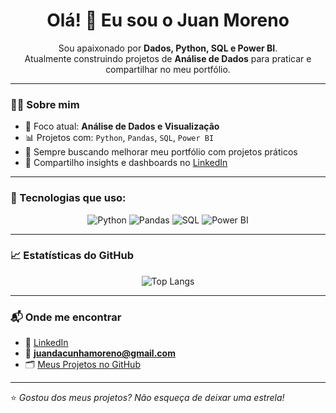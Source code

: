 <h1 align="center">Olá! 👋 Eu sou o Juan Moreno</h1>

<p align="center">
Sou apaixonado por <strong>Dados, Python, SQL e Power BI</strong>.<br>
Atualmente construindo projetos de <strong>Análise de Dados</strong> para praticar e compartilhar no meu portfólio.
</p>

---

### 🧑‍💻 Sobre mim
- 🎯 Foco atual: **Análise de Dados e Visualização**
- 📊 Projetos com: `Python`, `Pandas`, `SQL`, `Power BI`
- 💪 Sempre buscando melhorar meu portfólio com projetos práticos
- 🚀 Compartilho insights e dashboards no [LinkedIn]([https://www.linkedin.com/](https://www.linkedin.com/in/juan-da-cunha-moreno-29752a222))

---

### 🚀 Tecnologias que uso:
<div align="center">

![Python](https://img.shields.io/badge/Python-3670A0?style=for-the-badge&logo=python&logoColor=ffdd54)
![Pandas](https://img.shields.io/badge/Pandas-150458?style=for-the-badge&logo=pandas&logoColor=white)
![SQL](https://img.shields.io/badge/SQL-336791?style=for-the-badge&logo=postgresql&logoColor=white)
![Power BI](https://img.shields.io/badge/Power%20BI-F2C811?style=for-the-badge&logo=Power%20BI&logoColor=black)

</div>

---

### 📈 Estatísticas do GitHub
<div align="center">

![Top Langs](https://github-readme-stats.vercel.app/api/top-langs/?username=juan-moreno&layout=compact&theme=radical)

</div>

---

### 📬 Onde me encontrar
- 💼 [LinkedIn](https://www.linkedin.com/in/juan-da-cunha-moreno-29752a222)
- 📧 **juandacunhamoreno@gmail.com**
- 🗂️ [Meus Projetos no GitHub](https://github.com/JuanDaCunhaMoreno)

---

⭐ *Gostou dos meus projetos? Não esqueça de deixar uma estrela!*

